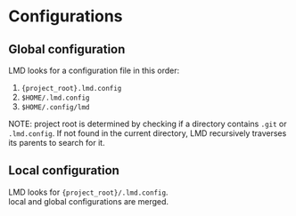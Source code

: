 # Configurations

## Global configuration
LMD looks for a configuration file in this order:
1. `{project_root}.lmd.config`
2. `$HOME/.lmd.config`
3. `$HOME/.config/lmd`

NOTE: project root is determined by checking if a directory contains `.git` or `.lmd.config`. If not found in the current directory, LMD recursively traverses its parents to search for it.

## Local configuration
LMD looks for `{project_root}/.lmd.config`.  
local and global configurations are merged.

